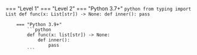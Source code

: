 === "Level 1"
    === "Level 2"
        === "Python 3.7+"
            ```python
            from typing import List
            def func(x: List[str]) -> None:
                def inner():
                    pass
            ```
        
        === "Python 3.9+"
            ```python
            def func(x: list[str]) -> None:
                def inner():
                    pass
            ```
